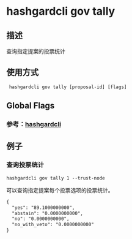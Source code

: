 # hashgardcli gov tally

## 描述

查询指定提案的投票统计

## 使用方式

```
 hashgardcli gov tally [proposal-id] [flags]
```

## Global Flags

 ### 参考：[hashgardcli](../README.md)
 

## 例子

### 查询投票统计

```shell
hashgardcli gov tally 1 --trust-node
```

可以查询指定提案每个投票选项的投票统计。

```txt
{
  "yes": "89.1000000000",
  "abstain": "0.0000000000",
  "no": "0.0000000000",
  "no_with_veto": "0.0000000000"
}
```

